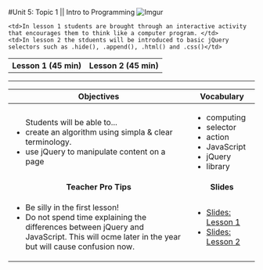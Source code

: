 #Unit 5: Topic 1 || Intro to Programming
 ![Imgur](http://i.imgur.com/pV3BGBg.jpg)
 
<table>
<tr>
	<th>Lesson 1 (45 min)</th>
	<th>Lesson 2 (45 min)</th>
</tr>
<tr>

	<td>In lesson 1 students are brought through an interactive activity that encourages them to think like a computer program. </td>
	<td>In lesson 2 the stduents will be introduced to basic jQuery selectors such as .hide(), .append(), .html() and .css()</td>
</tr>
</table>

***


| Objectives | Vocabulary |
|-------|-------|
| <ul>Students will be able to...<li> create an algorithm using simpla & clear terminology. </li> <li>use jQuery to manipulate content on a page</li> </ul>  | <ul> <li>computing</li> <li>selector</li> <li>action</li> <li>JavaScript</li><li>jQuery</li><li>library</li></ul> | 
| <center> **Teacher Pro Tips** </center> |<center> **Slides** </center> |
|<ul><li>Be silly in the first lesson!</li> <li>Do not spend time explaining the differences between jQuery and JavaScript. This will ocme later in the year but will cause confusion now.</li></ul>| <ul><li><a href = "https://docs.google.com/presentation/d/1z2c-cpe-hml-_HI9eA2gS-cjVsbfntHWYhU8oPKwBgY/edit#slide=id.g12ee5b58a7_0_0" target="_blank">Slides: Lesson 1</a></li> <li> <a href = "https://docs.google.com/presentation/d/1z2c-cpe-hml-_HI9eA2gS-cjVsbfntHWYhU8oPKwBgY/edit#slide=id.g1349ad4351_0_149" target="_blank">Slides: Lesson 2</a></li></ul> |





